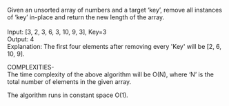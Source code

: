 Given an unsorted array of numbers and a target ‘key’, remove all instances of ‘key’ in-place and return the new length of the array.<br />
<br />
Input: [3, 2, 3, 6, 3, 10, 9, 3], Key=3<br />
Output: 4<br />
Explanation: The first four elements after removing every 'Key' will be [2, 6, 10, 9].<br />

COMPLEXITIES-<br />
The time complexity of the above algorithm will be O(N), where ‘N’ is the total number of elements in the given array.<br />

The algorithm runs in constant space O(1).<br />
